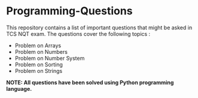 # Programming-Questions
This repository contains a list of important questions that might be asked in TCS NQT exam.
The questions cover the following topics :
- Problem on Arrays
- Problem on Numbers
- Problem on Number System
- Problem on Sorting
- Problem on Strings

**NOTE: All questions have been solved using Python programming language.**
